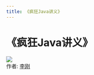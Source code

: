 ```yaml
---
title: 《疯狂Java讲义》
---
```

# 《疯狂Java讲义》
![](https://img1.doubanio.com/view/subject/l/public/s29666648.jpg)  
作者: [李刚]()